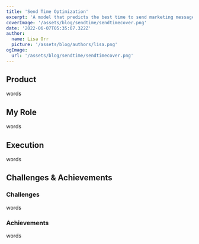 ```yaml
---
title: 'Send Time Optimization'
excerpt: 'A model that predicts the best time to send marketing messages to end users'
coverImage: '/assets/blog/sendtime/sendtimecover.png'
date: '2022-06-07T05:35:07.322Z'
author:
  name: Lisa Orr
  picture: '/assets/blog/authors/lisa.png'
ogImage:
  url: '/assets/blog/sendtime/sendtimecover.png'
---
```


## Product

words
 
## My Role
words

## Execution
words

## Challenges & Achievements

### Challenges
words

### Achievements
words